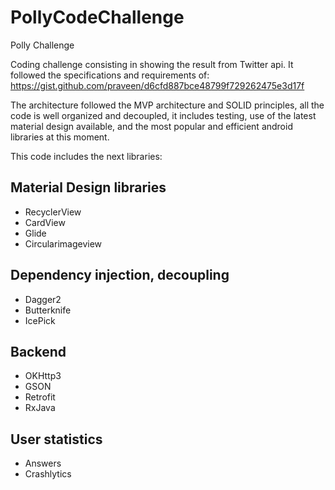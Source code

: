 # PollyCodeChallenge
Polly Challenge

Coding challenge consisting in showing the result from Twitter api. It followed the specifications and requirements of: https://gist.github.com/praveen/d6cfd887bce48799f729262475e3d17f

The architecture followed the MVP architecture and SOLID principles, all the code is well organized and decoupled, it includes testing, use of the latest material design available, and the most popular and efficient android libraries at this moment.

This code includes the next libraries:

## Material Design libraries

- RecyclerView
- CardView
- Glide
- Circularimageview

## Dependency injection, decoupling
- Dagger2
- Butterknife
- IcePick

## Backend

- OKHttp3
- GSON
- Retrofit
- RxJava

## User statistics

- Answers
- Crashlytics
